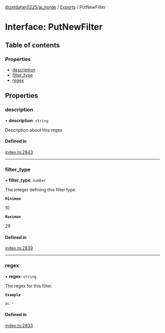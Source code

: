 [@zeldafan0225/ai_horde](../README.md) / [Exports](../modules.md) / PutNewFilter

# Interface: PutNewFilter

## Table of contents

### Properties

- [description](PutNewFilter.md#description)
- [filter\_type](PutNewFilter.md#filter_type)
- [regex](PutNewFilter.md#regex)

## Properties

### description

• **description**: `string`

Description about this regex

#### Defined in

[index.ts:2843](https://github.com/ZeldaFan0225/ai_horde/blob/9b3ae88/index.ts#L2843)

___

### filter\_type

• **filter\_type**: `number`

The integer defining this filter type

**`Minimum`**

10

**`Maximum`**

29

#### Defined in

[index.ts:2839](https://github.com/ZeldaFan0225/ai_horde/blob/9b3ae88/index.ts#L2839)

___

### regex

• **regex**: `string`

The regex for this filter.

**`Example`**

```ts
ac.*
```

#### Defined in

[index.ts:2833](https://github.com/ZeldaFan0225/ai_horde/blob/9b3ae88/index.ts#L2833)
